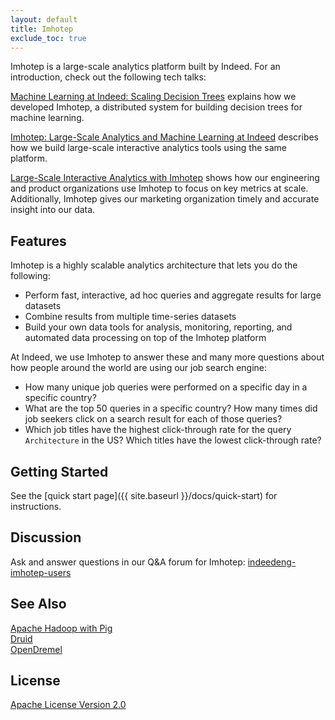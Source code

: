 ```yaml
---
layout: default
title: Imhotep
exclude_toc: true
---
```


Imhotep is a large-scale analytics platform built by Indeed. For an introduction, check out the following tech talks:  

[Machine Learning at Indeed: Scaling Decision Trees](http://engineering.indeed.com/talks/machine-learning-indeed-scaling-decision-trees/) explains how we developed Imhotep, a distributed system for building decision trees for machine learning.

[Imhotep: Large-Scale Analytics and Machine Learning at Indeed](http://engineering.indeed.com/talks/imhotep-large-scale-analytics-machine-learning-indeed/) describes how we build large-scale interactive analytics tools using the same platform.

[Large-Scale Interactive Analytics with Imhotep](http://engineering.indeed.com/talks/large-scale-interactive-analytics-with-imhotep/) shows how our engineering and product organizations use Imhotep to focus on key metrics at scale. Additionally, Imhotep gives our marketing organization timely and accurate insight into our data.

## Features
Imhotep is a highly scalable analytics architecture that lets you do the following:

- Perform fast, interactive, ad hoc queries and aggregate results for large datasets 
- Combine results from multiple time-series datasets
- Build your own data tools for analysis, monitoring, reporting, and automated data processing on top of the Imhotep platform

At Indeed, we use Imhotep to answer these and many more questions about how people around the world are using our job search engine:

- How many unique job queries were performed on a specific day in a specific country?
- What are the top 50 queries in a specific country? How many times did job seekers click on a search result for each of those queries?
- Which job titles have the highest click-through rate for the query `Architecture` in the US? Which titles have the lowest click-through rate?


## Getting Started
See the [quick start page]({{ site.baseurl }}/docs/quick-start) for instructions. 

## Discussion
Ask and answer questions in our Q&A forum for Imhotep: [indeedeng-imhotep-users](https://groups.google.com/forum/#!forum/indeedeng-imhotep-users)

## See Also
[Apache Hadoop with Pig](http://pig.apache.org/)<br>
[Druid](http://druid.io/)<br>
[OpenDremel](https://code.google.com/p/dremel/)

## License

[Apache License Version 2.0](https://github.com/indeedeng/imhotep/blob/master/LICENSE) 
